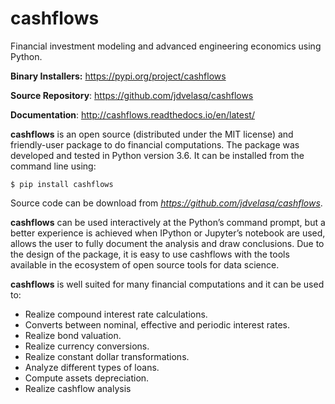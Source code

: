 # cashflows
Financial investment modeling and advanced engineering economics using Python.

**Binary Installers:** https://pypi.org/project/cashflows

**Source Repository**: https://github.com/jdvelasq/cashflows

**Documentation**: http://cashflows.readthedocs.io/en/latest/

**cashflows** is an open source (distributed under the MIT license) and friendly-user
package to do financial computations. The package was developed and tested in Python
version 3.6. It can be installed from the command line using:

``$ pip install cashflows``

Source code can be download from *https://github.com/jdvelasq/cashflows*.

**cashflows** can be used interactively at the Python’s command prompt, but a better
experience is achieved when IPython or Jupyter’s notebook are used, allows the
user to fully document the analysis and draw conclusions. Due to the design of
the package, it is easy to use cashflows with the tools available in the ecosystem
of open source tools for data science.

**cashflows** is well suited for many financial computations and it can be used to:
* Realize compound interest rate calculations.
* Converts between nominal, effective and periodic interest rates.
* Realize bond valuation.
* Realize currency conversions.
* Realize constant dollar transformations.
* Analyze different types of loans.
* Compute assets depreciation.
* Realize cashflow analysis
